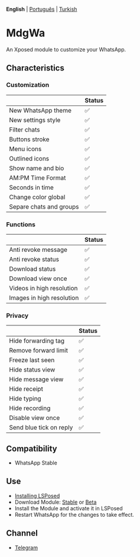  **English** | [Português](languages/README_PTBR.md) | [Turkish](languages/README_TR.md)

# MdgWa

An Xposed module to customize your WhatsApp.

## Characteristics

### Customization

|  | Status |
| ------------- | ------------- |
| New WhatsApp theme | ✅ |
| New settings style | ✅ |
| Filter chats | ✅ |
| Buttons stroke | ✅ |
| Menu icons | ✅ |
| Outlined icons | ✅ |
| Show name and bio | ✅ |
| AM:PM Time Format | ✅ |
| Seconds in time | ✅ |
| Change color global | ✅ |
| Separe chats and groups | ✅ |


### Functions

|  | Status |
| ------------- | ------------ |
| Anti revoke message | ✅ |
| Anti revoke status | ✅ |
| Download status | ✅|
| Download view once | ✅ |
| Videos in high resolution | ✅ |
| Images in high resolution | ✅ |

### Privacy

|                         | Status |
|-------------------------| ------------- |
| Hide forwarding tag     | ✅ |
| Remove forward limit    | ✅ |
| Freeze last seen        | ✅ |
| Hide status view        | ✅ |
| Hide message view       | ✅ |
| Hide receipt            | ✅ |
| Hide typing             | ✅ |
| Hide recording          | ✅ |
| Disable view once       | ✅ |
| Send blue tick on reply | ✅ |

## Compatibility

- WhatsApp Stable

## Use

- [Installing LSPosed](https://github.com/LSPosed/LSPosed)
- Download Module: [Stable](https://github.com/ItsMadruga/MdgWa/releases/latest) or [Beta](https://github.com/ItsMadruga/MdgWa/actions)
- Install the Module and activate it in LSPosed
- Restart WhatsApp for the changes to take effect.

## Channel

- [Telegram](https://t.me/mdgwamodule)
